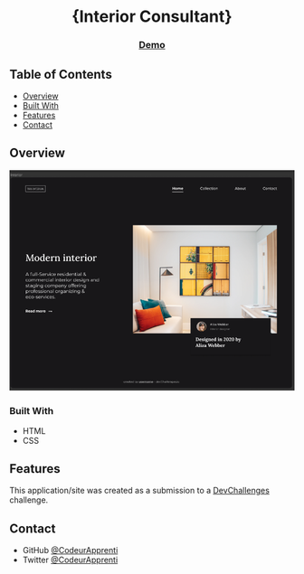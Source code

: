 <!-- Please update value in the {}  -->

<h1 align="center">{Interior Consultant}</h1>



<div align="center">
  <h3>
    <a href="https://interior-consultant-six.vercel.app/">
      Demo
    </a>
  </h3>
</div>

<!-- TABLE OF CONTENTS -->

## Table of Contents

- [Overview](#overview)
- [Built With](#built-with)
- [Features](#features)
- [Contact](#contact)

<!-- OVERVIEW -->

## Overview

![screenshot](https://github.com/CodeurApprenti/Interior-Consultant/blob/master/img/overview.png)


### Built With

<!-- This section should list any major frameworks that you built your project using. Here are a few examples.-->

- HTML
- CSS
## Features

<!-- List the features of your application or follow the template. Don't share the figma file here :) -->

This application/site was created as a submission to a [DevChallenges](https://devchallenges.io/challenges) challenge. 


## Contact

- GitHub [@CodeurApprenti](https://{github.com/CodeurApprenti})
- Twitter [@CodeurApprenti](https://{twitter.com/CodeurApprenti})

